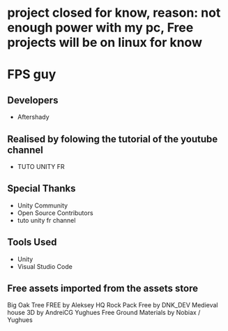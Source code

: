 # project closed for know, reason: not enough power with my pc, Free projects will be on linux for know

# FPS guy

## Developers
- Aftershady

## Realised by folowing the tutorial of the youtube channel
- TUTO UNITY FR

## Special Thanks
- Unity Community
- Open Source Contributors
- tuto unity fr channel

## Tools Used
- Unity
- Visual Studio Code

## Free assets imported from the assets store
Big Oak Tree FREE by Aleksey
HQ Rock Pack Free by DNK_DEV
Medieval house 3D by AndreiCG
Yughues Free Ground Materials by Nobiax / Yughues

